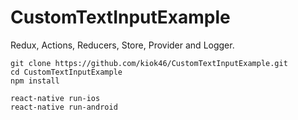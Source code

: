 # CustomTextInputExample
Redux, Actions, Reducers, Store, Provider and Logger.

```
git clone https://github.com/kiok46/CustomTextInputExample.git
cd CustomTextInputExample
npm install

react-native run-ios
react-native run-android
```
